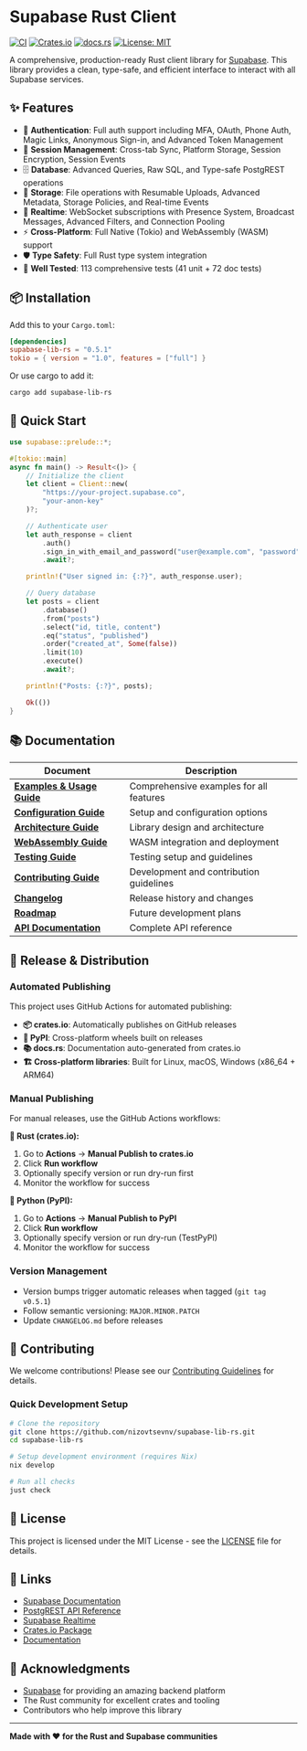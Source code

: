 # Supabase Rust Client

[![CI](https://github.com/nizovtsevnv/supabase-lib-rs/actions/workflows/ci.yml/badge.svg)](https://github.com/nizovtsevnv/supabase-lib-rs/actions/workflows/ci.yml)
[![Crates.io](https://img.shields.io/crates/v/supabase-lib-rs)](https://crates.io/crates/supabase-lib-rs)
[![docs.rs](https://docs.rs/supabase-lib-rs/badge.svg)](https://docs.rs/supabase-lib-rs)
[![License: MIT](https://img.shields.io/badge/License-MIT-yellow.svg)](LICENSE)

A comprehensive, production-ready Rust client library for [Supabase](https://supabase.com/). This library provides a clean, type-safe, and efficient interface to interact with all Supabase services.

## ✨ Features

- 🔐 **Authentication**: Full auth support including MFA, OAuth, Phone Auth, Magic Links, Anonymous Sign-in, and Advanced Token Management
- 💾 **Session Management**: Cross-tab Sync, Platform Storage, Session Encryption, Session Events
- 🗄️ **Database**: Advanced Queries, Raw SQL, and Type-safe PostgREST operations
- 📁 **Storage**: File operations with Resumable Uploads, Advanced Metadata, Storage Policies, and Real-time Events
- 📡 **Realtime**: WebSocket subscriptions with Presence System, Broadcast Messages, Advanced Filters, and Connection Pooling
- ⚡ **Cross-Platform**: Full Native (Tokio) and WebAssembly (WASM) support
- 🛡️ **Type Safety**: Full Rust type system integration
- 🔧 **Well Tested**: 113 comprehensive tests (41 unit + 72 doc tests)

## 📦 Installation

Add this to your `Cargo.toml`:

```toml
[dependencies]
supabase-lib-rs = "0.5.1"
tokio = { version = "1.0", features = ["full"] }
```

Or use cargo to add it:

```bash
cargo add supabase-lib-rs
```

## 🏃 Quick Start

```rust
use supabase::prelude::*;

#[tokio::main]
async fn main() -> Result<()> {
    // Initialize the client
    let client = Client::new(
        "https://your-project.supabase.co",
        "your-anon-key"
    )?;

    // Authenticate user
    let auth_response = client
        .auth()
        .sign_in_with_email_and_password("user@example.com", "password")
        .await?;

    println!("User signed in: {:?}", auth_response.user);

    // Query database
    let posts = client
        .database()
        .from("posts")
        .select("id, title, content")
        .eq("status", "published")
        .order("created_at", Some(false))
        .limit(10)
        .execute()
        .await?;

    println!("Posts: {:?}", posts);

    Ok(())
}
```

## 📚 Documentation

| Document | Description |
|----------|-------------|
| **[Examples & Usage Guide](docs/EXAMPLES.md)** | Comprehensive examples for all features |
| **[Configuration Guide](docs/CONFIGURATION.md)** | Setup and configuration options |
| **[Architecture Guide](docs/ARCHITECTURE.md)** | Library design and architecture |
| **[WebAssembly Guide](docs/WASM_GUIDE.md)** | WASM integration and deployment |
| **[Testing Guide](TESTING.md)** | Testing setup and guidelines |
| **[Contributing Guide](CONTRIBUTING.md)** | Development and contribution guidelines |
| **[Changelog](CHANGELOG.md)** | Release history and changes |
| **[Roadmap](ROADMAP.md)** | Future development plans |
| **[API Documentation](https://docs.rs/supabase-lib-rs)** | Complete API reference |

## 🚀 Release & Distribution

### Automated Publishing

This project uses GitHub Actions for automated publishing:

- **📦 crates.io**: Automatically publishes on GitHub releases
- **🐍 PyPI**: Cross-platform wheels built on releases  
- **📚 docs.rs**: Documentation auto-generated from crates.io
- **🏗️  Cross-platform libraries**: Built for Linux, macOS, Windows (x86_64 + ARM64)

### Manual Publishing

For manual releases, use the GitHub Actions workflows:

**🦀 Rust (crates.io):**
1. Go to **Actions** → **Manual Publish to crates.io**
2. Click **Run workflow**
3. Optionally specify version or run dry-run first
4. Monitor the workflow for success

**🐍 Python (PyPI):**
1. Go to **Actions** → **Manual Publish to PyPI**
2. Click **Run workflow**  
3. Optionally specify version or run dry-run (TestPyPI)
4. Monitor the workflow for success

### Version Management

- Version bumps trigger automatic releases when tagged (`git tag v0.5.1`)
- Follow semantic versioning: `MAJOR.MINOR.PATCH`
- Update `CHANGELOG.md` before releases

## 🤝 Contributing

We welcome contributions! Please see our [Contributing Guidelines](CONTRIBUTING.md) for details.

### Quick Development Setup

```bash
# Clone the repository
git clone https://github.com/nizovtsevnv/supabase-lib-rs.git
cd supabase-lib-rs

# Setup development environment (requires Nix)
nix develop

# Run all checks
just check
```

## 📄 License

This project is licensed under the MIT License - see the [LICENSE](LICENSE) file for details.

## 🔗 Links

- [Supabase Documentation](https://supabase.com/docs)
- [PostgREST API Reference](https://postgrest.org/en/latest/api.html)
- [Supabase Realtime](https://supabase.com/docs/guides/realtime)
- [Crates.io Package](https://crates.io/crates/supabase-lib-rs)
- [Documentation](https://docs.rs/supabase-lib-rs)

## 🙏 Acknowledgments

- [Supabase](https://supabase.com/) for providing an amazing backend platform
- The Rust community for excellent crates and tooling
- Contributors who help improve this library

---

**Made with ❤️ for the Rust and Supabase communities**
